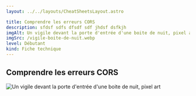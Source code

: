 ```yaml
---
layout: ../../layouts/CheatSheetsLayout.astro

title: Comprendre les erreurs CORS
description: sfdsf sdfs dfsdf sdf jhdsf dsfkjh
imgAlt: Un vigile devant la porte d'entrée d'une boite de nuit, pixel art
imgSrc: /vigile-boite-de-nuit.webp
level: Débutant
kind: Fiche technique
---
```



<article>

# Comprendre les erreurs CORS

![Un vigile devant la porte d'entrée d'une boite de nuit, pixel art](/vigile-boite-de-nuit.webp)


</article>